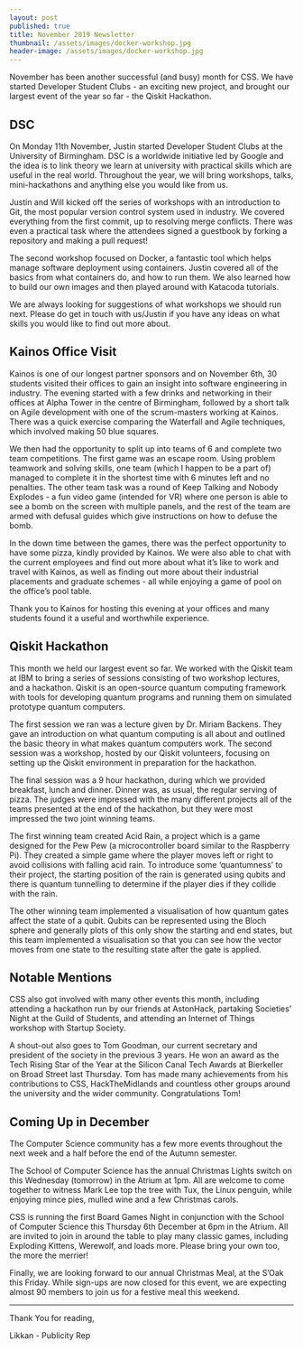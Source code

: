 ```yaml
---
layout: post
published: true
title: November 2019 Newsletter
thumbnail: /assets/images/docker-workshop.jpg
header-image: /assets/images/docker-workshop.jpg
---
```

November has been another successful (and busy) month for CSS. We have started Developer Student Clubs - an exciting new project, and brought our largest event of the year so far - the Qiskit Hackathon.

## DSC

On Monday 11th November, Justin started Developer Student Clubs at the University of Birmingham. DSC is a worldwide initiative led by Google and the idea is to link theory we learn at university with practical skills which are useful in the real world. Throughout the year, we will bring workshops, talks, mini-hackathons and anything else you would like from us. 

Justin and Will kicked off the series of workshops with an introduction to Git, the most popular version control system used in industry. We covered everything from the first commit, up to  resolving merge conflicts. There was even a practical task where the attendees signed a guestbook by forking a repository and making a pull request!

The second workshop focused on Docker, a fantastic tool which helps manage software deployment using containers. Justin covered all of the basics from what containers do, and how to run them. We also learned how to build our own images and then played around with Katacoda tutorials.

We are always looking for suggestions of what workshops we should run next. Please do get in touch with us/Justin if you have any ideas on what skills you would like to find out more about. 

## Kainos Office Visit

Kainos is one of our longest partner sponsors and on November 6th, 30 students visited their offices to gain an insight into software engineering in industry. The evening started with a few drinks and networking in their offices at Alpha Tower in the centre of Birmingham, followed by a short talk on Agile development with one of the scrum-masters working at Kainos. There was a quick exercise comparing the Waterfall and Agile techniques, which involved making 50 blue squares. 

We then had the opportunity to split up into teams of 6 and complete two team competitions. The first game was an escape room. Using problem teamwork and solving skills, one team (which I happen to be a part of) managed to complete it in the shortest time with 6 minutes left and no penalties. The other team task was a round of Keep Talking and Nobody Explodes - a fun video game (intended for VR) where one person is able to see a bomb on the screen with multiple panels, and the rest of the team are armed with defusal guides which give instructions on how to defuse the bomb. 

In the down time between the games, there was the perfect opportunity to have some pizza, kindly provided by Kainos. We were also able to chat with the current employees and find out more about what it’s like to work and travel with Kainos, as well as finding out more about their industrial placements and graduate schemes - all while enjoying a game of pool on the office’s pool table. 

Thank you to Kainos for hosting this evening at your offices and many students found it a useful and worthwhile experience. 

## Qiskit Hackathon

This month we held our largest event so far. We worked with the Qiskit team at IBM to bring a series of sessions consisting of two workshop lectures, and a hackathon. Qiskit is an open-source quantum computing framework with tools for developing quantum programs and running them on simulated prototype quantum computers. 

The first session we ran was a lecture given by Dr. Miriam Backens. They gave an introduction on what quantum computing is all about and outlined the basic theory in what makes quantum computers work. The second session was a workshop, hosted by our Qiskit volunteers, focusing on setting up the Qiskit environment in preparation for the hackathon. 

The final session was a 9 hour hackathon, during which we provided breakfast, lunch and dinner. Dinner was, as usual, the regular serving of pizza. The judges were impressed with the many different projects all of the teams presented at the end of the hackathon, but they were most impressed the two joint winning teams. 

The first winning team created Acid Rain, a project which is a game designed for the Pew Pew (a microcontroller board similar to the Raspberry Pi). They created a simple game where the player moves left or right to avoid collisions with falling acid rain. To introduce some ‘quantumness’ to their project, the starting position of the rain is generated using qubits and there is quantum tunnelling to determine if the player dies if they collide with the rain. 

The other winning team implemented a visualisation of how quantum gates affect the state of a qubit. Qubits can be represented using the Bloch sphere and generally plots of this only show the starting and end states, but this team implemented a visualisation so that you can see how the vector moves from one state to the resulting state after the gate is applied.

## Notable Mentions

CSS also got involved with many other events this month, including attending a hackathon run by our friends at AstonHack, partaking Societies’ Night at the Guild of Students, and attending an Internet of Things workshop with Startup Society. 

A shout-out also goes to Tom Goodman, our current secretary and president of the society in the previous 3 years. He won an award as the Tech Rising Star of the Year at the Silicon Canal Tech Awards at Bierkeller on Broad Street last Thursday. Tom has made many achievements from his contributions to CSS, HackTheMidlands and countless other groups around the university and the wider community. Congratulations Tom!

## Coming Up in December

The Computer Science community has a few more events throughout the next week and a half before the end of the Autumn semester. 

The School of Computer Science has the annual Christmas Lights switch on this Wednesday (tomorrow) in the Atrium at 1pm. All are welcome to come together to witness Mark Lee top the tree with Tux, the Linux penguin, while enjoying mince pies, mulled wine and a few Christmas carols.

CSS is running the first Board Games Night in conjunction with the School of Computer Science this Thursday 6th December at 6pm in the Atrium. All are invited to join in around the table to play many classic games, including Exploding Kittens, Werewolf, and loads more. Please bring your own too, the more the merrier!

Finally, we are looking forward to our annual Christmas Meal, at the S’Oak this Friday. While sign-ups are now closed for this event, we are expecting almost 90 members to join us for a festive meal this weekend. 

---

Thank You for reading, 

Likkan - Publicity Rep

